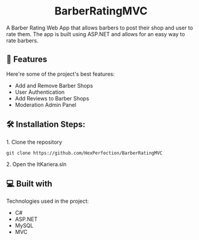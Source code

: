 <h1 align="center" id="title">BarberRatingMVC</h1>

<p id="description">A Barber Rating Web App that allows barbers to post their shop and user to rate them. The app is built using ASP.NET and allows for an easy way to rate barbers.</p>

  
  
<h2>🧐 Features</h2>

Here're some of the project's best features:

*   Add and Remove Barber Shops
*   User Authentication
*   Add Reviews to Barber Shops
*   Moderation Admin Panel

<h2>🛠️ Installation Steps:</h2>

<p>1. Clone the repository</p>

```
git clone https://github.com/HexPerfection/BarberRatingMVC
```

<p>2. Open the ItKariera.sln</p>

  
  
<h2>💻 Built with</h2>

Technologies used in the project:

*   C#
*   ASP.NET
*   MySQL
*   MVC
